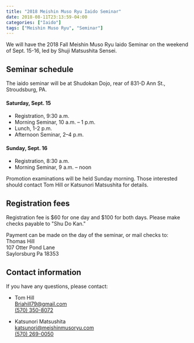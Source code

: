 ```yaml
---
title: "2018 Meishin Muso Ryu Iaido Seminar"
date: 2018-08-11T23:13:59-04:00
categories: ["Iaido"]
tags: ["Meishin Muso Ryu", "Seminar"]
---
```


We will have the 2018 Fall Meishin Muso Ryu Iaido Seminar on the weekend of Sept. 15-16, led by Shuji Matsushita Sensei.

<!--more-->
## Seminar schedule

The iaido seminar will be at Shudokan Dojo, rear of 831-D Ann St., Stroudsburg, PA.

#### Saturday, Sept. 15

* Registration, 9:30 a.m.
* Morning Seminar, 10 a.m. &ndash; 1 p.m.
* Lunch, 1-2 p.m.
* Afternoon Seminar, 2&ndash;4 p.m.

#### Sunday, Sept. 16

* Registration, 8:30 a.m.
* Morning Seminar, 9 a.m. &ndash; noon

Promotion examinations will be held Sunday morning. Those interested should contact Tom Hill or Katsunori Matsushita for details. 

## Registration fees
Registration fee is $60 for one day and $100 for both days. Please make checks payable to "Shu Do Kan."

Payment can be made on the day of the seminar, or mail checks to: 
<br>Thomas Hill
<br>107 Otter Pond Lane
<br>Saylorsburg Pa 18353

## Contact information
If you have any questions, please contact:

* Tom Hill
<br><a href="mailto:Briahill79@gmail.com">Briahill79@gmail.com</a>
<br><a href="tel:+1-570-350-8072">(570) 350-8072</a>

* Katsunori Matsushita
<br><a href="mailto:katsunori@meishinmusoryu.com">katsunori@meishinmusoryu.com</a> <br><a href="tel:+1-570-269-0050">(570) 269-0050</a>